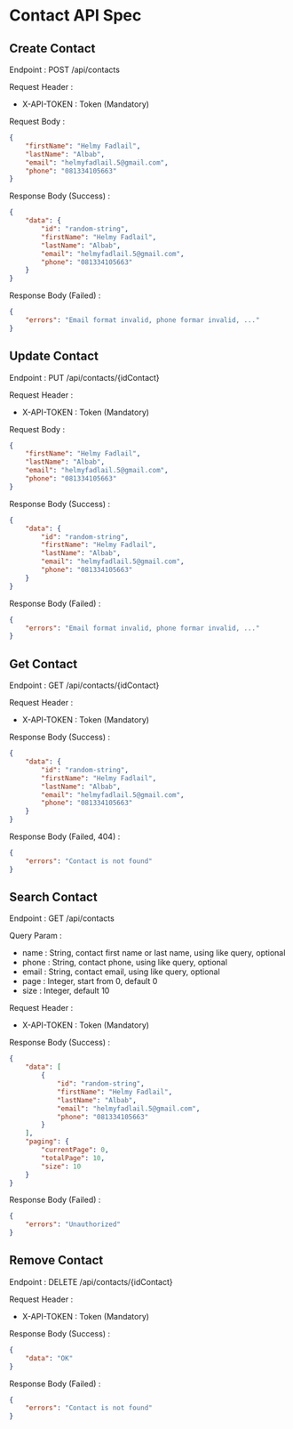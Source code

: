 # Contact API Spec

## Create Contact

Endpoint : POST /api/contacts

Request Header :

-   X-API-TOKEN : Token (Mandatory)

Request Body :

```json
{
    "firstName": "Helmy Fadlail",
    "lastName": "Albab",
    "email": "helmyfadlail.5@gmail.com",
    "phone": "081334105663"
}
```

Response Body (Success) :

```json
{
    "data": {
        "id": "random-string",
        "firstName": "Helmy Fadlail",
        "lastName": "Albab",
        "email": "helmyfadlail.5@gmail.com",
        "phone": "081334105663"
    }
}
```

Response Body (Failed) :

```json
{
    "errors": "Email format invalid, phone formar invalid, ..."
}
```

## Update Contact

Endpoint : PUT /api/contacts/{idContact}

Request Header :

-   X-API-TOKEN : Token (Mandatory)

Request Body :

```json
{
    "firstName": "Helmy Fadlail",
    "lastName": "Albab",
    "email": "helmyfadlail.5@gmail.com",
    "phone": "081334105663"
}
```

Response Body (Success) :

```json
{
    "data": {
        "id": "random-string",
        "firstName": "Helmy Fadlail",
        "lastName": "Albab",
        "email": "helmyfadlail.5@gmail.com",
        "phone": "081334105663"
    }
}
```

Response Body (Failed) :

```json
{
    "errors": "Email format invalid, phone formar invalid, ..."
}
```

## Get Contact

Endpoint : GET /api/contacts/{idContact}

Request Header :

-   X-API-TOKEN : Token (Mandatory)

Response Body (Success) :

```json
{
    "data": {
        "id": "random-string",
        "firstName": "Helmy Fadlail",
        "lastName": "Albab",
        "email": "helmyfadlail.5@gmail.com",
        "phone": "081334105663"
    }
}
```

Response Body (Failed, 404) :

```json
{
    "errors": "Contact is not found"
}
```

## Search Contact

Endpoint : GET /api/contacts

Query Param :

-   name : String, contact first name or last name, using like query, optional
-   phone : String, contact phone, using like query, optional
-   email : String, contact email, using like query, optional
-   page : Integer, start from 0, default 0
-   size : Integer, default 10

Request Header :

-   X-API-TOKEN : Token (Mandatory)

Response Body (Success) :

```json
{
    "data": [
        {
            "id": "random-string",
            "firstName": "Helmy Fadlail",
            "lastName": "Albab",
            "email": "helmyfadlail.5@gmail.com",
            "phone": "081334105663"
        }
    ],
    "paging": {
        "currentPage": 0,
        "totalPage": 10,
        "size": 10
    }
}
```

Response Body (Failed) :

```json
{
    "errors": "Unauthorized"
}
```

## Remove Contact

Endpoint : DELETE /api/contacts/{idContact}

Request Header :

-   X-API-TOKEN : Token (Mandatory)

Response Body (Success) :

```json
{
    "data": "OK"
}
```

Response Body (Failed) :

```json
{
    "errors": "Contact is not found"
}
```
